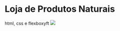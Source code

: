 # Loja de Produtos Naturais

html, css e flexboxyft
<img src="https://github.com/dieegobs/loja-de-produtos-naturais/blob/main/images/Site.png?raw=true"/>
